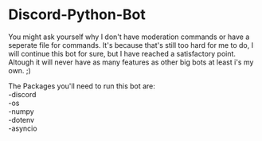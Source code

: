 # Discord-Python-Bot

You might ask yourself why I don't have moderation commands or have a seperate file for commands. It's because that's still too hard for me to do, I will continue this bot for sure, but I have reached a satisfactory point. Altough it will never have as many features as other big bots at least i's my own. ;)

The Packages you'll need to run this bot are:  
  -discord  
  -os  
  -numpy  
  -dotenv  
  -asyncio  
